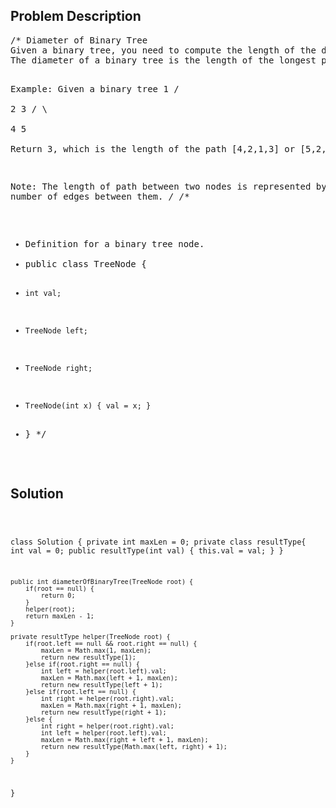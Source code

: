 <!--
<style>
  body { font-family: Arial, sans-serif; }
  .container { max-width: 744px; margin: 0 auto; padding: 10px; }
  .comment-block { background-color: #f9f9f9; padding: 10px; border-left: 5px solid #ccc; max-width: 100%; margin: 20px auto; overflow-wrap: break-word; white-space: pre-wrap; }
  .code-block { background-color: #f4f4f4; padding: 10px; border: 1px solid #ddd; max-width: 100%; margin: 20px auto; overflow-wrap: break-word; white-space: pre-wrap; }
</style>
-->

<div class='container'>
<h2>Problem Description</h2>
<div class='comment-block'>
<pre>
/* Diameter of Binary Tree
Given a binary tree, you need to compute the length of the diameter of the tree. 
The diameter of a binary tree is the length of the longest path between any two nodes in a tree. This path may or may not pass through the root.

Example:
Given a binary tree 
          1
         / \
        2   3
       / \     
      4   5    
Return 3, which is the length of the path [4,2,1,3] or [5,2,1,3].

Note: The length of path between two nodes is represented by the number of edges 
between them.
*/
/**
 * Definition for a binary tree node.
 * public class TreeNode {
 *     int val;
 *     TreeNode left;
 *     TreeNode right;
 *     TreeNode(int x) { val = x; }
 * }
 */
</pre>
</div>

<h2>Solution</h2>
<div class='code-block'>
<pre><code class='language-java'>

class Solution {
    private int maxLen = 0;
    private class resultType{
        int val = 0;
        public resultType(int val) {
            this.val = val;
        }
    }
    
    public int diameterOfBinaryTree(TreeNode root) {
        if(root == null) {
            return 0;
        }
        helper(root);
        return maxLen - 1;
    }
    
    private resultType helper(TreeNode root) {
        if(root.left == null && root.right == null) {
            maxLen = Math.max(1, maxLen);
            return new resultType(1);
        }else if(root.right == null) {
            int left = helper(root.left).val;
            maxLen = Math.max(left + 1, maxLen);
            return new resultType(left + 1);
        }else if(root.left == null) {
            int right = helper(root.right).val;
            maxLen = Math.max(right + 1, maxLen);      
            return new resultType(right + 1);
        }else {
            int right = helper(root.right).val;
            int left = helper(root.left).val;
            maxLen = Math.max(right + left + 1, maxLen);
            return new resultType(Math.max(left, right) + 1);
        }
    }
}</code></pre>
</div>
</div>
